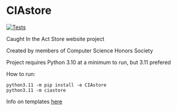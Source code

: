 # CIAstore

[![Tests](https://github.com/ShreyAgarwal310/CIAstore/actions/workflows/tests.yml/badge.svg)](https://github.com/ShreyAgarwal310/CIAstore/actions/workflows/tests.yml)

Caught In the Act Store website project

Created by members of Computer Science Honors Society

Project requires Python 3.10 at a minimum to run, but 3.11 prefered

How to run:

```console
python3.11 -m pip install -e CIAstore
python3.11 -m ciastore
```

Info on templates [here](https://jinja.palletsprojects.com/en/3.0.x/templates/)
